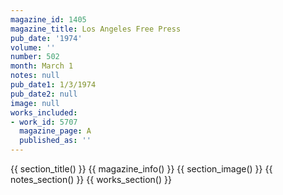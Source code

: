 ```yaml
---
magazine_id: 1405
magazine_title: Los Angeles Free Press
pub_date: '1974'
volume: ''
number: 502
month: March 1
notes: null
pub_date1: 1/3/1974
pub_date2: null
image: null
works_included:
- work_id: 5707
  magazine_page: A
  published_as: ''
---
```


{{ section_title() }}
{{ magazine_info() }}
{{ section_image() }}
{{ notes_section() }}
{{ works_section() }}
